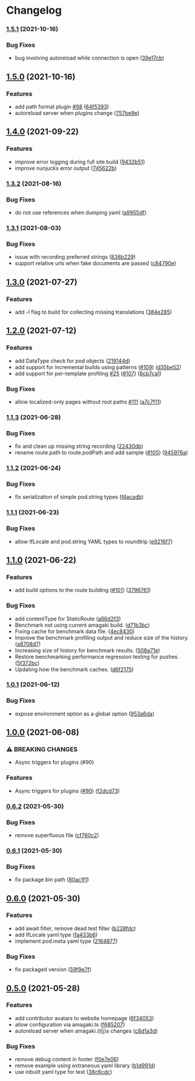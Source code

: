 # Changelog

### [1.5.1](https://www.github.com/blinkk/amagaki/compare/v1.5.0...v1.5.1) (2021-10-16)


### Bug Fixes

* bug involving autoreload while connection is open ([39e17cb](https://www.github.com/blinkk/amagaki/commit/39e17cb2daca522c0586a445cabf2f84815e7224))

## [1.5.0](https://www.github.com/blinkk/amagaki/compare/v1.4.0...v1.5.0) (2021-10-16)


### Features

* add path format plugin [#98](https://www.github.com/blinkk/amagaki/issues/98) ([64f5393](https://www.github.com/blinkk/amagaki/commit/64f53934924c9a1ebe43da027eec05ddb0377609))
* autoreload server when plugins change ([757be9e](https://www.github.com/blinkk/amagaki/commit/757be9e1c5ef56fc2dc422796c15eb17c0113d02))

## [1.4.0](https://www.github.com/blinkk/amagaki/compare/v1.3.2...v1.4.0) (2021-09-22)


### Features

* improve error logging during full site build ([9432b51](https://www.github.com/blinkk/amagaki/commit/9432b5135dbc9ae06a677fd573ad86a0bb481e96))
* improve nunjucks error output ([745622b](https://www.github.com/blinkk/amagaki/commit/745622b584a8f14e17d86dad3ddba6b37560901f))

### [1.3.2](https://www.github.com/blinkk/amagaki/compare/v1.3.1...v1.3.2) (2021-08-16)


### Bug Fixes

* do not use references when dumping yaml ([a9955df](https://www.github.com/blinkk/amagaki/commit/a9955df98f1c2dba316a30581e2db7324a44ca66))

### [1.3.1](https://www.github.com/blinkk/amagaki/compare/v1.3.0...v1.3.1) (2021-08-03)


### Bug Fixes

* issue with recording preferred strings ([838b229](https://www.github.com/blinkk/amagaki/commit/838b229838d1584323e6d9aa4b4829a11a67b6c6))
* support relative urls when fake documents are passed ([c84790e](https://www.github.com/blinkk/amagaki/commit/c84790eadac6528eec0f710a183810f5f333a8e7))

## [1.3.0](https://www.github.com/blinkk/amagaki/compare/v1.2.0...v1.3.0) (2021-07-27)


### Features

* add -l flag to build for collecting missing translations ([384e285](https://www.github.com/blinkk/amagaki/commit/384e28520c7b3eec313cacc80c2737847bbf92e8))

## [1.2.0](https://www.github.com/blinkk/amagaki/compare/v1.1.3...v1.2.0) (2021-07-12)


### Features

* add DataType check for pod objects ([219144d](https://www.github.com/blinkk/amagaki/commit/219144d93968432a3cd11562b851fad8c7a687f8))
* add support for incremental builds using patterns ([#109](https://www.github.com/blinkk/amagaki/issues/109)) ([d35be52](https://www.github.com/blinkk/amagaki/commit/d35be520f41277351e8c8e7952dc155657693c0f))
* add support for per-template profiling [#25](https://www.github.com/blinkk/amagaki/issues/25) ([#107](https://www.github.com/blinkk/amagaki/issues/107)) ([8cb7ca1](https://www.github.com/blinkk/amagaki/commit/8cb7ca11ca9bf15be2471f07a9ff3734da3c4be1))


### Bug Fixes

* allow localized-only pages without root paths [#111](https://www.github.com/blinkk/amagaki/issues/111) ([a7c7f11](https://www.github.com/blinkk/amagaki/commit/a7c7f1195149619fdc107ecdc0731311764d5aa4))

### [1.1.3](https://www.github.com/blinkk/amagaki/compare/v1.1.2...v1.1.3) (2021-06-28)


### Bug Fixes

* fix and clean up missing string recording ([22430db](https://www.github.com/blinkk/amagaki/commit/22430dba5b54e0971cb129daed8786ba90d083cd))
* rename route.path to route.podPath and add sample ([#105](https://www.github.com/blinkk/amagaki/issues/105)) ([945976a](https://www.github.com/blinkk/amagaki/commit/945976a5d409347ec46cb36e845fcd4b0970c4a3))

### [1.1.2](https://www.github.com/blinkk/amagaki/compare/v1.1.1...v1.1.2) (2021-06-24)


### Bug Fixes

* fix serialization of simple pod.string types ([f4acadb](https://www.github.com/blinkk/amagaki/commit/f4acadbcf52e84f8e3adddfb8320b092785bdb4d))

### [1.1.1](https://www.github.com/blinkk/amagaki/compare/v1.1.0...v1.1.1) (2021-06-23)


### Bug Fixes

* allow IfLocale and pod.string YAML types to roundtrip ([e9216f7](https://www.github.com/blinkk/amagaki/commit/e9216f7401d15b23c79337718520b2a14d7f4bac))

## [1.1.0](https://www.github.com/blinkk/amagaki/compare/v1.0.1...v1.1.0) (2021-06-22)


### Features

* add build options to the route building ([#101](https://www.github.com/blinkk/amagaki/issues/101)) ([3796761](https://www.github.com/blinkk/amagaki/commit/37967616a0ea4bede673eb2357a2d6c0555b19dd))


### Bug Fixes

* add contentType for StaticRoute ([a66d2f3](https://www.github.com/blinkk/amagaki/commit/a66d2f36802f57c2b93939c6ec4a6a416f3c877f))
* Benchmark not using current amagaki build. ([d71b3bc](https://www.github.com/blinkk/amagaki/commit/d71b3bc14ec280727369892499ea1184488931cf))
* Fixing cache for benchmark data file. ([4ec8430](https://www.github.com/blinkk/amagaki/commit/4ec8430b6513d9c6eec94e08e7b488c11965dd7f))
* Improve the benchmark profiling output and reduce size of the history. ([a8708d7](https://www.github.com/blinkk/amagaki/commit/a8708d763c6f532462d4218997b167723b91b7ab))
* Increasing size of history for benchmark results. ([508a71e](https://www.github.com/blinkk/amagaki/commit/508a71e59637ea072c89e8b96ee96fa34ad4204d))
* Restore benchmarking performance regression testing for pushes. ([5f372bc](https://www.github.com/blinkk/amagaki/commit/5f372bc2b6c87075117f63e1e8077f0fa26d9b59))
* Updating how the benchmark caches. ([d6f2175](https://www.github.com/blinkk/amagaki/commit/d6f217501727aecc6076673876ecff5007e98ac4))

### [1.0.1](https://www.github.com/blinkk/amagaki/compare/v1.0.0...v1.0.1) (2021-06-12)


### Bug Fixes

* expose environment option as a global option ([953a6da](https://www.github.com/blinkk/amagaki/commit/953a6dacca95697018f21100f9eca8e06175733d))

## [1.0.0](https://www.github.com/blinkk/amagaki/compare/v0.6.2...v1.0.0) (2021-06-08)


### ⚠ BREAKING CHANGES

* Async triggers for plugins (#90)

### Features

* Async triggers for plugins ([#90](https://www.github.com/blinkk/amagaki/issues/90)) ([f2dcd73](https://www.github.com/blinkk/amagaki/commit/f2dcd73d25f70339830d5d7d9f106dbb0e187705))

### [0.6.2](https://www.github.com/blinkk/amagaki/compare/v0.6.1...v0.6.2) (2021-05-30)


### Bug Fixes

* remove superfluous file ([cf760c2](https://www.github.com/blinkk/amagaki/commit/cf760c2d7fc0e5b562ab25b1da4eddac66e36365))

### [0.6.1](https://www.github.com/blinkk/amagaki/compare/v0.6.0...v0.6.1) (2021-05-30)


### Bug Fixes

* fix package bin path ([80ac1f1](https://www.github.com/blinkk/amagaki/commit/80ac1f1e809505cd37578798b6b432bf5fc626ef))

## [0.6.0](https://www.github.com/blinkk/amagaki/compare/v0.5.0...v0.6.0) (2021-05-30)


### Features

* add await filter, remove dead test filter ([b228fdc](https://www.github.com/blinkk/amagaki/commit/b228fdce88ae1da9cd37bfd56432b8ea4d6fa9a6))
* add IfLocale yaml type ([fa433b6](https://www.github.com/blinkk/amagaki/commit/fa433b670f2a663acc93da5b6370e52e541fb6f6))
* implement pod.meta yaml type ([2164877](https://www.github.com/blinkk/amagaki/commit/2164877e2a989f1984adaf288a399573fe1352bb))


### Bug Fixes

* fix packaged version ([59f9e7f](https://www.github.com/blinkk/amagaki/commit/59f9e7f71c4eaadffab6af6eea589593f8ab10ef))

## [0.5.0](https://www.github.com/blinkk/amagaki/compare/v0.4.0...v0.5.0) (2021-05-28)


### Features

* add contributor avatars to website homepage ([6f34053](https://www.github.com/blinkk/amagaki/commit/6f34053a9408f1fe5ede06a1d432e986a42ebe10))
* allow configuration via amagaki.ts ([f685207](https://www.github.com/blinkk/amagaki/commit/f6852073f965aef32a04a44b666c74773a435ed9))
* autoreload server when amagaki.{t|j}s changes ([c8d1a3d](https://www.github.com/blinkk/amagaki/commit/c8d1a3d1353c3e0cf1cfcd93fb8359fbc22ddb43))


### Bug Fixes

* remove debug content in footer ([f0e7e06](https://www.github.com/blinkk/amagaki/commit/f0e7e066442eaab8b4c95e0701faaf2e50c08e48))
* remove example using extraneous yaml library ([b1d991d](https://www.github.com/blinkk/amagaki/commit/b1d991d1e77779ecb4b550f41553d1e508a4331b))
* use inbuilt yaml type for test ([38c6cdc](https://www.github.com/blinkk/amagaki/commit/38c6cdc59bb83b403c9ac522487e4cfaf45d7e49))
